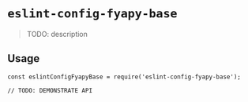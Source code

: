 # `eslint-config-fyapy-base`

> TODO: description

## Usage

```
const eslintConfigFyapyBase = require('eslint-config-fyapy-base');

// TODO: DEMONSTRATE API
```
